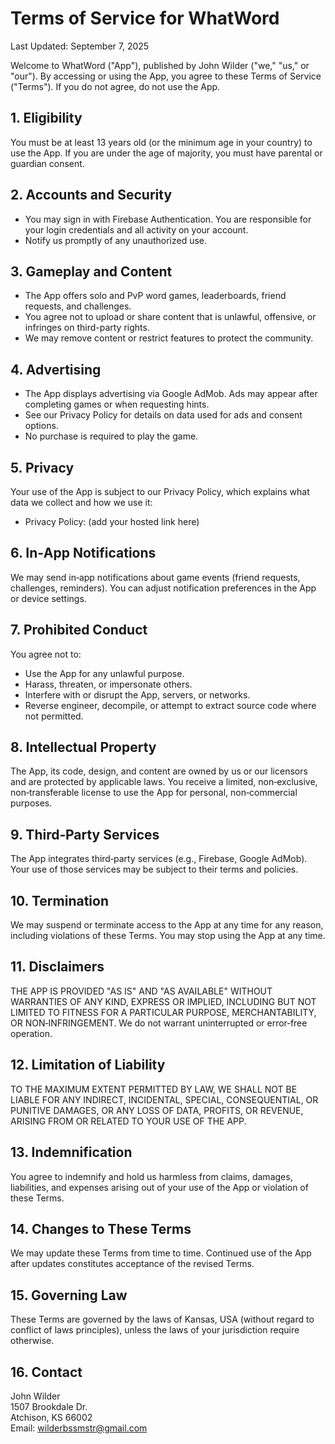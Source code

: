 # Terms of Service for WhatWord

Last Updated: September 7, 2025

Welcome to WhatWord ("App"), published by John Wilder ("we," "us," or "our"). By accessing or using the App, you agree to these Terms of Service ("Terms"). If you do not agree, do not use the App.

## 1. Eligibility
You must be at least 13 years old (or the minimum age in your country) to use the App. If you are under the age of majority, you must have parental or guardian consent.

## 2. Accounts and Security
- You may sign in with Firebase Authentication. You are responsible for your login credentials and all activity on your account.
- Notify us promptly of any unauthorized use.

## 3. Gameplay and Content
- The App offers solo and PvP word games, leaderboards, friend requests, and challenges.
- You agree not to upload or share content that is unlawful, offensive, or infringes on third-party rights.
- We may remove content or restrict features to protect the community.

## 4. Advertising
- The App displays advertising via Google AdMob. Ads may appear after completing games or when requesting hints.
- See our Privacy Policy for details on data used for ads and consent options.
- No purchase is required to play the game.

## 5. Privacy
Your use of the App is subject to our Privacy Policy, which explains what data we collect and how we use it:
- Privacy Policy: (add your hosted link here)

## 6. In‑App Notifications
We may send in‑app notifications about game events (friend requests, challenges, reminders). You can adjust notification preferences in the App or device settings.

## 7. Prohibited Conduct
You agree not to:
- Use the App for any unlawful purpose.
- Harass, threaten, or impersonate others.
- Interfere with or disrupt the App, servers, or networks.
- Reverse engineer, decompile, or attempt to extract source code where not permitted.

## 8. Intellectual Property
The App, its code, design, and content are owned by us or our licensors and are protected by applicable laws. You receive a limited, non‑exclusive, non‑transferable license to use the App for personal, non‑commercial purposes.

## 9. Third‑Party Services
The App integrates third‑party services (e.g., Firebase, Google AdMob). Your use of those services may be subject to their terms and policies.

## 10. Termination
We may suspend or terminate access to the App at any time for any reason, including violations of these Terms. You may stop using the App at any time.

## 11. Disclaimers
THE APP IS PROVIDED "AS IS" AND "AS AVAILABLE" WITHOUT WARRANTIES OF ANY KIND, EXPRESS OR IMPLIED, INCLUDING BUT NOT LIMITED TO FITNESS FOR A PARTICULAR PURPOSE, MERCHANTABILITY, OR NON‑INFRINGEMENT. We do not warrant uninterrupted or error‑free operation.

## 12. Limitation of Liability
TO THE MAXIMUM EXTENT PERMITTED BY LAW, WE SHALL NOT BE LIABLE FOR ANY INDIRECT, INCIDENTAL, SPECIAL, CONSEQUENTIAL, OR PUNITIVE DAMAGES, OR ANY LOSS OF DATA, PROFITS, OR REVENUE, ARISING FROM OR RELATED TO YOUR USE OF THE APP.

## 13. Indemnification
You agree to indemnify and hold us harmless from claims, damages, liabilities, and expenses arising out of your use of the App or violation of these Terms.

## 14. Changes to These Terms
We may update these Terms from time to time. Continued use of the App after updates constitutes acceptance of the revised Terms.

## 15. Governing Law
These Terms are governed by the laws of Kansas, USA (without regard to conflict of laws principles), unless the laws of your jurisdiction require otherwise.

## 16. Contact
John Wilder  
1507 Brookdale Dr.  
Atchison, KS 66002  
Email: wilderbssmstr@gmail.com





